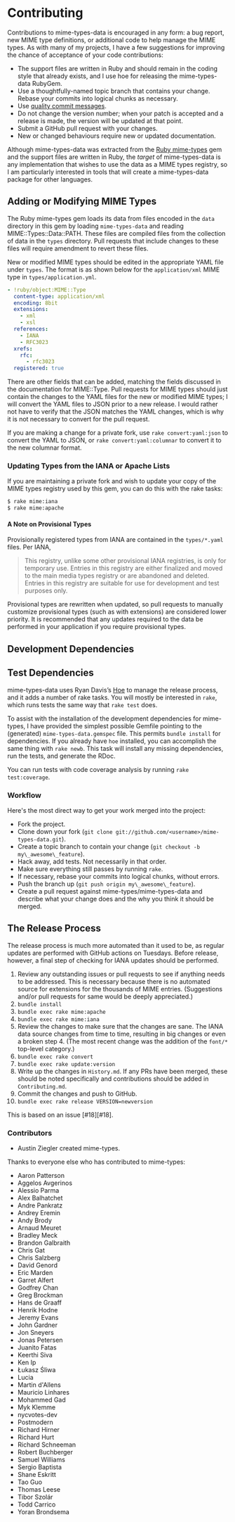 # Contributing

Contributions to mime-types-data is encouraged in any form: a bug report, new
MIME type definitions, or additional code to help manage the MIME types. As with
many of my projects, I have a few suggestions for improving the chance of
acceptance of your code contributions:

- The support files are written in Ruby and should remain in the coding style
  that already exists, and I use hoe for releasing the mime-types-data RubyGem.
- Use a thoughtfully-named topic branch that contains your change. Rebase your
  commits into logical chunks as necessary.
- Use [quality commit messages][qcm].
- Do not change the version number; when your patch is accepted and a release is
  made, the version will be updated at that point.
- Submit a GitHub pull request with your changes.
- New or changed behaviours require new or updated documentation.

Although mime-types-data was extracted from the [Ruby mime-types][rmt] gem and
the support files are written in Ruby, the _target_ of mime-types-data is any
implementation that wishes to use the data as a MIME types registry, so I am
particularly interested in tools that will create a mime-types-data package for
other languages.

## Adding or Modifying MIME Types

The Ruby mime-types gem loads its data from files encoded in the `data`
directory in this gem by loading `mime-types-data` and reading
MIME::Types::Data::PATH. These files are compiled files from the collection of
data in the `types` directory. Pull requests that include changes to these files
will require amendment to revert these files.

New or modified MIME types should be edited in the appropriate YAML file under
`types`. The format is as shown below for the `application/xml` MIME type in
`types/application.yml`.

```yaml
- !ruby/object:MIME::Type
  content-type: application/xml
  encoding: 8bit
  extensions:
    - xml
    - xsl
  references:
    - IANA
    - RFC3023
  xrefs:
    rfc:
      - rfc3023
  registered: true
```

There are other fields that can be added, matching the fields discussed in the
documentation for MIME::Type. Pull requests for MIME types should just contain
the changes to the YAML files for the new or modified MIME types; I will convert
the YAML files to JSON prior to a new release. I would rather not have to verify
that the JSON matches the YAML changes, which is why it is not necessary to
convert for the pull request.

If you are making a change for a private fork, use `rake convert:yaml:json` to
convert the YAML to JSON, or `rake convert:yaml:columnar` to convert it to the
new columnar format.

### Updating Types from the IANA or Apache Lists

If you are maintaining a private fork and wish to update your copy of the MIME
types registry used by this gem, you can do this with the rake tasks:

```sh
$ rake mime:iana
$ rake mime:apache
```

#### A Note on Provisional Types

Provisionally registered types from IANA are contained in the `types/*.yaml`
files. Per IANA,

> This registry, unlike some other provisional IANA registries, is only for
> temporary use. Entries in this registry are either finalized and moved to the
> main media types registry or are abandoned and deleted. Entries in this
> registry are suitable for use for development and test purposes only.

Provisional types are rewritten when updated, so pull requests to manually
customize provisional types (such as with extensions) are considered lower
priority. It is recommended that any updates required to the data be performed
in your application if you require provisional types.

## Development Dependencies

## Test Dependencies

mime-types-data uses Ryan Davis’s [Hoe][hoe] to manage the release process, and
it adds a number of rake tasks. You will mostly be interested in `rake`, which
runs tests the same way that `rake test` does.

To assist with the installation of the development dependencies for mime-types,
I have provided the simplest possible Gemfile pointing to the (generated)
`mime-types-data.gemspec` file. This permits `bundle install` for dependencies.
If you already have `hoe` installed, you can accomplish the same thing with
`rake newb`. This task will install any missing dependencies, run the tests, and
generate the RDoc.

You can run tests with code coverage analysis by running `rake test:coverage`.

### Workflow

Here's the most direct way to get your work merged into the project:

- Fork the project.
- Clone down your fork
  (`git clone git://github.com/<username>/mime-types-data.git`).
- Create a topic branch to contain your change
  (`git checkout -b my\_awesome\_feature`).
- Hack away, add tests. Not necessarily in that order.
- Make sure everything still passes by running `rake`.
- If necessary, rebase your commits into logical chunks, without errors.
- Push the branch up (`git push origin my\_awesome\_feature`).
- Create a pull request against mime-types/mime-types-data and describe what
  your change does and the why you think it should be merged.

## The Release Process

The release process is much more automated than it used to be, as regular
updates are performed with GitHub actions on Tuesdays. Before release, however,
a final step of checking for IANA updates should be performed.

1. Review any outstanding issues or pull requests to see if anything needs to be
   addressed. This is necessary because there is no automated source for
   extensions for the thousands of MIME entries. (Suggestions and/or pull
   requests for same would be deeply appreciated.)
2. `bundle install`
3. `bundle exec rake mime:apache`
4. `bundle exec rake mime:iana`
5. Review the changes to make sure that the changes are sane. The IANA data
   source changes from time to time, resulting in big changes or even a broken
   step 4. (The most recent change was the addition of the `font/*` top-level
   category.)
6. `bundle exec rake convert`
7. `bundle exec rake update:version`
8. Write up the changes in `History.md`. If any PRs have been merged, these
   should be noted specifically and contributions should be added in
   `Contributing.md`.
9. Commit the changes and push to GitHub.
10. `bundle exec rake release VERSION=newversion`

This is based on an issue [#18][#18].

### Contributors

- Austin Ziegler created mime-types.

Thanks to everyone else who has contributed to mime-types:

- Aaron Patterson
- Aggelos Avgerinos
- Alessio Parma
- Alex Balhatchet
- Andre Pankratz
- Andrey Eremin
- Andy Brody
- Arnaud Meuret
- Bradley Meck
- Brandon Galbraith
- Chris Gat
- Chris Salzberg
- David Genord
- Eric Marden
- Garret Alfert
- Godfrey Chan
- Greg Brockman
- Hans de Graaff
- Henrik Hodne
- Jeremy Evans
- John Gardner
- Jon Sneyers
- Jonas Petersen
- Juanito Fatas
- Keerthi Siva
- Ken Ip
- Łukasz Śliwa
- Lucia
- Martin d'Allens
- Mauricio Linhares
- Mohammed Gad
- Myk Klemme
- nycvotes-dev
- Postmodern
- Richard Hirner
- Richard Hurt
- Richard Schneeman
- Robert Buchberger
- Samuel Williams
- Sergio Baptista
- Shane Eskritt
- Tao Guo
- Thomas Leese
- Tibor Szolár
- Todd Carrico
- Yoran Brondsema

[qcm]: http://tbaggery.com/2008/04/19/a-note-about-git-commit-messages.html
[rmt]: https://github.com/mime-types/ruby-mime-types/
[hoe]: https://github.com/seattlerb/hoe
